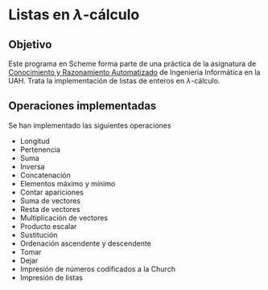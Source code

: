# Listas en $\lambda$-cálculo
## Objetivo
Este programa en Scheme forma parte de una práctica de la asignatura de [Conocimiento y Razonamiento Automatizado](https://www.uah.es/es/estudios/estudios-oficiales/grados/asignatura/Conocimiento-y-Razonamiento-Automatizado-780025/) de Ingeniería Informática en la UAH. Trata la implementación de listas de enteros en $\lambda$-cálculo.
## Operaciones implementadas
Se han implementado las siguientes operaciones
- Longitud
- Pertenencia
- Suma
- Inversa
- Concatenación
- Elementos máximo y mínimo
- Contar apariciones
- Suma de vectores
- Resta de vectores
- Multiplicación de vectores
- Producto escalar
- Sustitución
- Ordenación ascendente y descendente
- Tomar
- Dejar
- Impresión de números codificados a la Church
- Impresión de listas
